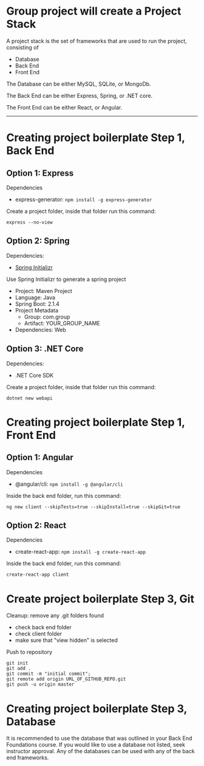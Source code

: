 # Group project will create a Project Stack

A project stack is the set of frameworks that are used to run the project, consisting of

- Database
- Back End
- Front End

The Database can be either MySQL, SQLite, or MongoDb.

The Back End can be either Express, Spring, or .NET core.

The Front End can be either React, or Angular.

---

# Creating project boilerplate Step 1, Back End

## Option 1: Express

Dependencies

- express-generator: `npm install -g express-generator`

Create a project folder, inside that folder run this command:

```
express --no-view
```

## Option 2: Spring

Dependencies:

- [Spring Initializr](https://start.spring.io/)

Use Spring Initializr to generate a spring project

- Project: Maven Project
- Language: Java
- Spring Boot: 2.1.4
- Project Metadata
  - Group: com.group
  - Artifact: YOUR_GROUP_NAME
- Dependencies: Web

## Option 3: .NET Core

Dependencies:

- .NET Core SDK

Create a project folder, inside that folder run this command:

```
dotnet new webapi
```

# Creating project boilerplate Step 1, Front End

## Option 1: Angular

Dependencies

- @angular/cli: `npm install -g @angular/cli`

Inside the back end folder, run this command:

```
ng new client --skipTests=true --skipInstall=true --skipGit=true
```

## Option 2: React

Dependencies

- create-react-app: `npm install -g create-react-app`

Inside the back end folder, run this command:

```
create-react-app client
```

# Create project boilerplate Step 3, Git

Cleanup: remove any .git folders found

- check back end folder
- check client folder
- make sure that "view hidden" is selected

Push to repository

```
git init
git add .
git commit -m "initial commit";
git remote add origin URL_OF_GITHUB_REPO.git
git push -u origin master
```

# Creating project boilerplate Step 3, Database

It is recommended to use the database that was outlined in your Back End Foundations course. If you would like to use a database not listed, seek instructor approval. Any of the databases can be used with any of the back end frameworks.

